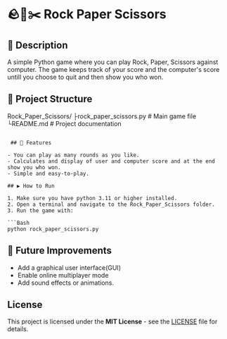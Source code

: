 # 🪨📄✂️ Rock Paper Scissors

## 📖 Description

A simple Python game where you can play Rock, Paper, Scissors against
computer.
The game keeps track of your score and the computer's score untill you choose to quit and then show you who won.

## 📂 Project Structure

Rock_Paper_Scissors/
 ├rock_paper_scissors.py   # Main game file
 └README.md      # Project documentation
```

 ## 🌠 Features

- You can play as many rounds as you like.
- Calculates and display of user and computer score and at the end show you who won.
- Simple and easy-to-play.

## ▶️ How to Run

1. Make sure you have python 3.11 or higher installed.
2. Open a terminal and navigate to the Rock_Paper_Scissors folder.
3. Run the game with:

```Bash
python rock_paper_scissors.py
```

## 🚀 Future Improvements

- Add a graphical user interface(GUI)
- Enable online multiplayer mode
- Add sound effects or animations.

## License

This project is licensed under the **MIT License** - see the [LICENSE](LICENSE) file for details.
